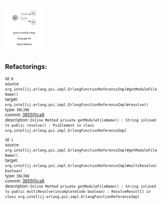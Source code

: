 <img src=subgraph_atomic_0.svg width=25%>

## Refactorings:

id: `0`\
source `org.intellij.erlang.psi.impl.ErlangFunctionReferenceImpl#getModuleFileName()`\
target: `org.intellij.erlang.psi.impl.ErlangFunctionReferenceImpl#resolve()`\
type: `INLINE`\
commit: [3855f0ca8](https://github.com/ignatov/intellij-erlang/commit/3855f0ca82795f7481b34342c7d9e5644a1d42c3)\
description: `Inline Method private getModuleFileName() : String inlined to public resolve() : PsiElement in class org.intellij.erlang.psi.impl.ErlangFunctionReferenceImpl`

id: `1`\
source `org.intellij.erlang.psi.impl.ErlangFunctionReferenceImpl#getModuleFileName()`\
target: `org.intellij.erlang.psi.impl.ErlangFunctionReferenceImpl#multiResolve(boolean)`\
type: `INLINE`\
commit: [3855f0ca8](https://github.com/ignatov/intellij-erlang/commit/3855f0ca82795f7481b34342c7d9e5644a1d42c3)\
description: `Inline Method private getModuleFileName() : String inlined to public multiResolve(incompleteCode boolean) : ResolveResult[] in class org.intellij.erlang.psi.impl.ErlangFunctionReferenceImpl`

